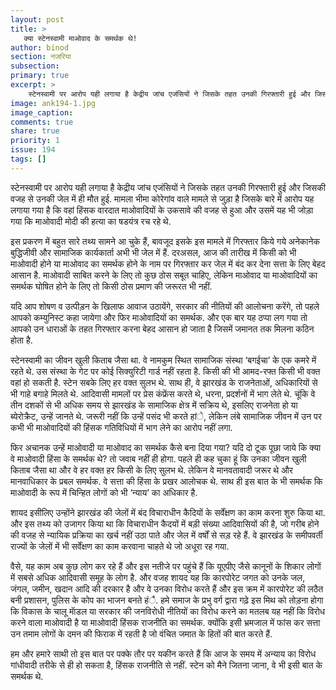 ```yaml
---
layout: post
title: >
   क्या स्टेनस्वामी माओवाद के समर्थक थे!
author: binod
section: नजरिया
subsection:
primary: true
excerpt: >
    स्टेनस्वामी पर आरोप यही लगाया है केद्रीय जांच एजंसियों ने जिसके तहत उनकी गिरफ्तारी हुई और जिसकी वजह से उनकी जेल में ही मौत हुई. मामला भीमा कोरेगांव वाले मामले से जुड़ा है जिसके बारे में आरोप यह लगाया गया है कि वहां हिंसक वारदात माओवादियों के उकसावे की वजह से हुआ और उसमें यह भी जोड़ा गया कि माओवादी मोदी की हत्या का षडयंत्र रच रहे थे. 
image: ank194-1.jpg
image_caption: 
comments: true
share: true
priority: 1
issue: 194
tags: []
---
```


स्टेनस्वामी पर आरोप यही लगाया है केद्रीय जांच एजंसियों ने जिसके तहत उनकी गिरफ्तारी हुई और जिसकी वजह से उनकी जेल में ही मौत हुई. मामला भीमा कोरेगांव वाले मामले से जुड़ा है जिसके बारे में आरोप यह लगाया गया है कि वहां हिंसक वारदात माओवादियों के उकसावे की वजह से हुआ और उसमें यह भी जोड़ा गया कि माओवादी मोदी की हत्या का षडयंत्र रच रहे थे.

इस प्रकरण में बहुत सारे तथ्य सामने आ चुके हैं, बावजूद इसके इस मामले में गिरफ्तार किये गये अनेकानेक बुद्धिजीवी और सामाजिक कार्यकार्ता अभी भी जेल में हैं. दरअसल, आज की तारीख में किसी को भी माओवादी होने या माओवाद का समर्थक होने के नाम पर गिरफ्तार कर जेल में बंद कर देना सत्ता के लिए बेहद आसान है. माओवादी साबित करने के लिए तो कुछ ठोस सबूत चाहिए, लेकिन माओवाद या माओवादियों का समर्थक घोषित होने के लिए तो किसी ठोस प्रमाण की जरूरत भी नहीं.

यदि आप शोषण व उत्पीड़न के खिलाफ आवाज उठायेंगे, सरकार की नीतियों की आलोचना करेंगे, तो पहले आपको कम्युनिस्ट कहा जायेगा और फिर माओवादियों का समर्थक. और एक बार यह ठप्पा लग गया तो आपको उन धाराओं के तहत गिरफ्तार करना बेहद आसान हो जाता है जिसमें जमानत तक मिलना कठिन होता है.

स्टेनस्वामी का जीवन खुली किताब जैसा था. वे नामकुम स्थित सामाजिक संस्था ‘बगईचा’ के एक कमरे में रहते थे. उस संस्था के गेट पर कोई सिक्युरिटी गार्ड नहीं रहता है. किसी की भी आमद-रफ्त किसी भी वक्त वहां हो सकती है. स्टेन सबके लिए हर वक्त सुलभ थे. साथ ही, वे झारखंड के राजनेताओं, अधिकारियों से भी गाहे बगाहे मिलते थे. आदिवासी मामलों पर प्रेस कंफ्रेंस करते थे, धरना, प्रदर्शनों में भाग लेते थे. चूंकि वे तीन दशकों से भी अधिक समय से झारखंड के सामाजिक क्षेत्र में सक्रिय थे, इसलिए राजनेता हो या ब्येरोक्रैट, उन्हें जानते थे. जरूरी नहीं कि उन्हें पसंद भी करते हांे, लेकिन लंबे सामाजिक जीवन में उन पर कभी भी माओवादियों की हिंसक गतिविधियों में भाग लेने का आरोप नहीं लगा.

फिर अचानक उन्हें माओवादी या माओवाद का समर्थक कैसे बना दिया गया? यदि दो टूक पूछा जाये कि क्या वे माओवादी हिंसा के समर्थक थे? तो जवाब नहीं ही होगा. पहले ही कह चुका हूं कि उनका जीवन खुली किताब जैसा था और वे हर वक्त हर किसी के लिए सुलभ थे. लेकिन वे मानवतावादी जरूर थे और मानवाधिकार के प्रबल समर्थक. वे सत्ता की हिंसा के प्रखर आलोचक थे. साथ ही इस बात के भी समर्थक कि माओवादी के रूप में चिन्हित लोगों को भी ‘न्याय’ का अधिकार है.

शायद इसीलिए उन्होंने झारखंड की जेलों में बंद विचाराधीन कैदियों के सर्वेंक्षण का काम करना शुरु किया था. और इस तथ्य को उजागर किया था कि विचाराधीन कैदयों में बड़ी संख्या आदिवासियों की है, जो गरीब होने की वजह से न्यायिक प्रक्रिया का खर्च नहीं उठा पाते और जेल में वर्षों से सड़ रहे हैं. वे झारखंड के समीपवर्ती राज्यों के जेलों में भी सर्वेंक्षण का काम करवाना चाहते थे जो अधूरा रह गया.

वैसे, यह काम अब कुछ लोग कर रहे हैं और इस नतीजे पर पहुंचे हैं कि यूएपीए जैसे कानूनों के शिकार लोगों में सबसे अधिक आदिवासी समूह के लोग है. और वजह शायद यह कि कारपोरेट जगत को उनके जल, जंगल, जमीन, खदान आदि की दरकार है और वे उनका विरोध करते हैं और इस क्रम में कारपोरेट की लठैत बनी प्रशासन, पुलिस के कोप का भाजन बनते हंै.
हमे समाज के प्रभु वर्ग द्वारा गढ़े इस मिथ को तोड़ना होगा कि विकास के चालू माॅडल या सरकार की जनविरोधी नीतियों का विरोध करने का मतलब यह नहीं कि विरोध करने वाला माओवादी है या माओवादी हिंसक राजनीति का समर्थक. क्योंकि इसी भ्रमजाल में फांस कर सत्ता उन तमाम लोगों के दमन की फिराक में रहती है जो वंचित जमात के हितों की बात करते हैं.

हम और हमारे साथी तो इस बात पर पक्के तौर पर यकीन करते हैं कि आज के समय में अन्याय का विरोध गांधीवादी तरीके से ही हो सकता है, हिंसक राजनीति से नहीं. स्टेन को मैने जितना जाना, वे भी इसी बात के समर्थक थे.